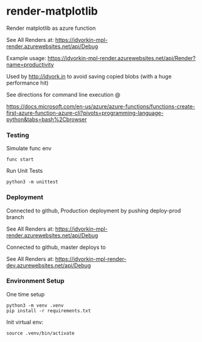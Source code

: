 # render-matplotlib

Render matplotlib as azure function

See All Renders at: https://idvorkin-mpl-render.azurewebsites.net/api/Debug

Example usage:  https://idvorkin-mpl-render.azurewebsites.net/api/Render?name=productivity

Used by http://idvork.in to avoid saving copied blobs (with a huge performance hit)

See directions for command line execution @

https://docs.microsoft.com/en-us/azure/azure-functions/functions-create-first-azure-function-azure-cli?pivots=programming-language-python&tabs=bash%2Cbrowser



### Testing

Simulate func env

    func start

Run Unit Tests

    python3 -m unittest

### Deployment

Connected to github, Production deployment by pushing deploy-prod branch

See All Renders at: https://idvorkin-mpl-render.azurewebsites.net/api/Debug

Connected to github, master deploys to

See All Renders at: https://idvorkin-mpl-render-dev.azurewebsites.net/api/Debug

### Environment Setup

One time setup

    python3 -m venv .venv
    pip install -r requirements.txt

Init virtual env:

    source .venv/bin/activate

